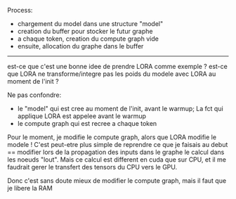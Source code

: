 
Process:
- chargement du model dans une structure "model"
- creation du buffer pour stocker le futur graphe
- a chaque token, creation du compute graph vide
- ensuite, allocation du graphe dans le buffer

---------------

est-ce que c'est une bonne idee de prendre LORA comme exemple ?
est-ce que LORA ne transforme/integre pas les poids du modele avec LORA au moment de l'init ?

Ne pas confondre:
- le "model" qui est cree au moment de l'init, avant le warmup; La fct qui applique LORA est appelee avant le warmup
- le compute graph qui est recree a chaque token

Pour le moment, je modifie le compute graph, alors que LORA modifie le modele !
C'est peut-etre plus simple de reprendre ce que je faisais au debut == modifier lors de la propagation des inputs dans le graphe le calcul dans les noeuds "lout". Mais ce calcul est different en cuda que sur CPU, et il me faudrait gerer le transfert des tensors du CPU vers le GPU.

Donc c'est sans doute mieux de modifier le compute graph, mais il faut que je libere la RAM

